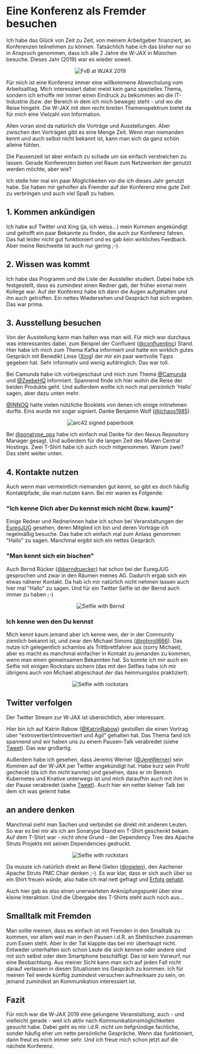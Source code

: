 # Eine Konferenz als Fremder besuchen

Ich habe das Glück von Zeit zu Zeit, von meinem Arbeitgeber finanziert, an Konferenzen teilnehmen zu können.
Tatsächlich habe ich das bisher nur so in Anspruch genommen, dass ich alle 2 Jahre die W-JAX in München besuche. Dieses Jahr (2019) war es wieder soweit.

<p align="middle"><img src="img/FvBAtWJax2019.jpg" alt="FvB at WJAX 2019"/></p>

Für mich ist eine Konferenz immer eine willkommene Abwechslung vom Arbeitsalltag.
Mich interessiert dabei meist kein ganz spezielles Thema, sondern ich erhoffe mir immer einen Eindruck zu bekommen wo die IT-Industrie (bzw. der Bereich in dem ich mich bewege) steht - und wo die Reise hingeht.
Die W-JAX mit dem recht breiten Themenspektrum bietet da für mich eine Vielzahl von Information.

Allen voran sind da natürlich die Vorträge und Ausstellungen. Aber zwischen den Vorträgen gibt es eine Menge Zeit. 
Wenn man niemanden kennt und auch selbst nicht bekannt ist, kann man sich da ganz schön alleine fühlen.

Die Pausenzeit ist aber einfach zu schade um sie einfach verstreichen zu lassen.
Gerade Konferenzen bieten viel Raum zum Netzwerken der genutzt werden möchte, aber wie?

Ich stelle hier mal ein paar Möglichkeiten vor die ich dieses Jahr genutzt habe. 
Sie haben mir geholfen als Fremder auf der Konferenz eine gute Zeit zu verbringen und auch viel Spaß zu haben.

## 1. Kommen ankündigen

Ich habe auf Twitter und Xing (ja, ich weiss...) mein Kommen angekündigt und gehofft ein paar Bekannte zu finden, die auch zur Konferenz fahren.
Das hat leider nicht gut funktioniert und es gab kein wirkliches Feedback.
Aber meine Reichweite ist auch nur gering ;-).

## 2. Wissen was kommt

Ich habe das Programm und die Liste der Aussteller studiert.
Dabei habe ich festgestellt, dass es zumindest einen Redner gab, der früher einmal mein Kollege war.
Auf der Konferenz habe ich dann die Augen aufgehalten und ihn auch getroffen. 
Ein nettes Wiedersehen und Gespräch hat sich ergeben. Das war prima.

## 3. Ausstellung besuchen

Von der Ausstellung kann man halten was man will.
Für mich war durchaus was interessantes dabei, zum Beispiel der Confluent ([@confluentinc](https://twitter.com/confluentinc)) Stand.
Hier habe ich mich zum Thema Kafka informiert und hatte ein wirklich gutes Gespräch mit Benedikt Linse ([Xing](https://www.xing.com/profile/Benedikt_Linse)) der mir ein paar wertvolle Tipps gegeben hat.
Sehr informativ und wenig aufdringlich.
Das war toll.

Bei Camunda habe ich vorbeigeschaut und mich zum Thema [@Camunda](https://twitter.com/Camunda) und [@ZeebeHQ](https://twitter.com/ZeebeHQ) informiert. Spannend finde ich hier wohin die Reise der beiden Produkte geht.
Und außerdem wollte ich noch mal persönlich 'Hallo' sagen, aber dazu unten mehr.

[@INNOQ](https://twitter.com/INNOQ) hatte vielen nützliche Booklets von denen ich einige mitnehmen durfte.
Eins wurde mir sogar signiert.
Danke Benjamin Wolf ([@ichaos1985](https://twitter.com/ichaos1985)).

<p align="middle"><img src="img/arc42signiert.jpg" alt="arc42 signed paperbook"/></p>

Bei [@sonatype_ops](https://twitter.com/sonatype_ops) habe ich einfach mal Danke für den Nexus Repository Manager gesagt.
Und außerdem für die langen Zeit des Maven Central Hostings.
Zwei T-Shirt habe ich auch noch mitgenommen.
Warum zwei?
Das steht weiter unten.

## 4. Kontakte nutzen

Auch wenn man vermeintlich niemanden gut kennt, so gibt es doch häufig Kontaktpfade, die man nutzen kann. Bei mir waren es Folgende:

### "Ich kenne Dich aber Du kennst mich nicht (bzw. kaum)"

Einige Redner und Rednerinnen habe ich schon bei Veranstaltungen der [EuregJUG](http://euregjug.eu) gesehen, deren Mitglied ich bin und deren Vorträge ich regelmäßig besuche.
Das habe ich einfach mal zum Anlass genommen "Hallo" zu sagen. Manchmal ergibt sich ein nettes Gespräch.

### "Man kennt sich ein bischen"

Auch Bernd Rücker ([@berndruecker](https://twitter.com/berndruecker)) hat schon bei der EuregJUG gesprochen und zwar in den Räumen meines AG.
Dadurch ergab sich ein etwas näherer Kontakt. 
Da hab ich mir natürlich nicht nehmen lassen auch hier mal "Hallo" zu sagen. 
Und für ein Twitter Selfie ist der Bernd auch immer zu haben ;-)

<p align="middle"><img src="img/SelfieMitBernd.jpg" alt="Selfie with Bernd"/></p>


### Ich kenne wen den Du kennst

Mich kennt kaum jemand aber ich kenne wen, der in der Community ziemlich bekannt ist, und zwar den Michael Simons ([@rotnroll666](https://twitter.com/rotnroll666)).
Das nutze ich gelegentlich schamlos als Trittbrettfahrer aus (sorry Michael), aber es macht es manchmal einfacher in Kontakt zu jemanden zu kommen, wenn man einen gemeinsamen Bekannten hat.
So konnte ich mir auch ein Selfie mit einigen Rockstars sichern (das mit den Selfies habe ich mir übrigens auch von Michael abgeschaut der das hemmungslos praktiziert).

<p align="middle"><img src="img/SelfieMitRockstars.jpg" alt="Selfie with rockstars"/></p>

## Twitter verfolgen

Der Twitter Stream zur W-JAX ist übersichtlich, aber interessant. 

Hier bin ich auf Katrin Rabow ([@KatrinRabow](https://twitter.com/KatrinRabow)) gestoßen die einen Vortrag über "extrovertiert/introvertiert und Agil" gehalten hat.
Das Thema fand ich spannend und wir haben uns zu einem Pausen-Talk verabredet (siehe [Tweet](https://twitter.com/FrVaBe/status/1191325639938363392)).
Das war großartig.

Außerdem habe ich gesehen, dass Jeremis Werner ([@JereWerner](https://twitter.com/JereWerner)) sein Kommen auf der W-JAX per Twitter angekündigt hat.
Habe kurz sein Profil gecheckt (da ich ihn nicht kannte) und gesehen, dass er im Bereich Kubernetes und Knative unterwegs ist und mich daraufhin auch mit ihm in der Pause verabredet (siehe [Tweet](ttps://twitter.com/FrVaBe/status/1191846146400018435)).
Auch hier ein netter kleiner Talk bei dem ich was gelernt habe.

## an andere denken

Manchmal sieht man Sachen und verbindet sie direkt mit anderen Leuten.
So war es bei mir als ich am Sonatype Stand ein T-Shirt geschenkt bekam.
Auf dem T-Shirt war - nicht ohne Grund - der Dependency Tree des Apache Struts Projekts mit seinen Dependencies gedruckt.


<p align="middle"><img src="img/StrutsTShirt.jpg" alt="Selfie with rockstars"/></p>


Da musste ich natürlich direkt an René Gielen  ([@rgielen](https://twitter.com/rgielen)), den Aachener Apache Struts PMC Chair denken ;-).
Es war klar, dass er sich auch über so ein Shirt freuen würde, also habe ich mal nett gefragt und [Erfolg gehabt](https://twitter.com/FrVaBe/status/1192351242342850560).

Auch hier gab es also einen unerwarteten Anknüpfungspunkt über eine kleine Interaktion.
Und die Übergabe des T-Shirts steht auch noch aus...

## Smalltalk mit Fremden

Man sollte meinen, dass es einfach ist mit Fremden in den Smalltalk zu kommen, vor allem weil man in den Pausen i.d.R. an Stehtischen zusammen zum Essen steht.
Aber in der Tat klappte das bei mir überhaupt nicht.
Entweder unterhalten sich schon Leute die sich kennen oder andere sind mit sich selbst oder dem Smartphone beschäftigt.
Das ist kein Vorwurf, nur eine Beobachtung.
Aus meiner Sicht kann man sich auf jeden Fall nicht darauf verlassen in diesen Situationen ins Gespräch zu kommen.
Ich für meinen Teil werde künftig zumindest versuchen aufmerksam zu sein, on jemand zumindest an Kommunikation interessiert ist.

## Fazit

Für mich war die W-JAX 2019 eine gelungene Veranstaltung, auch - und vielleicht gerade - weil ich aktiv nach Kommunikationsmöglichkeiten gesucht habe.
Dabei geht es mir i.d.R. nicht um tiefgründige fachliche, sonder häufig eher um nette persönliche Gespräche.
Wenn das funktioniert, dann freut es mich immer sehr.
Und ich freue mich schon jetzt auf die nächste Konferenz.
